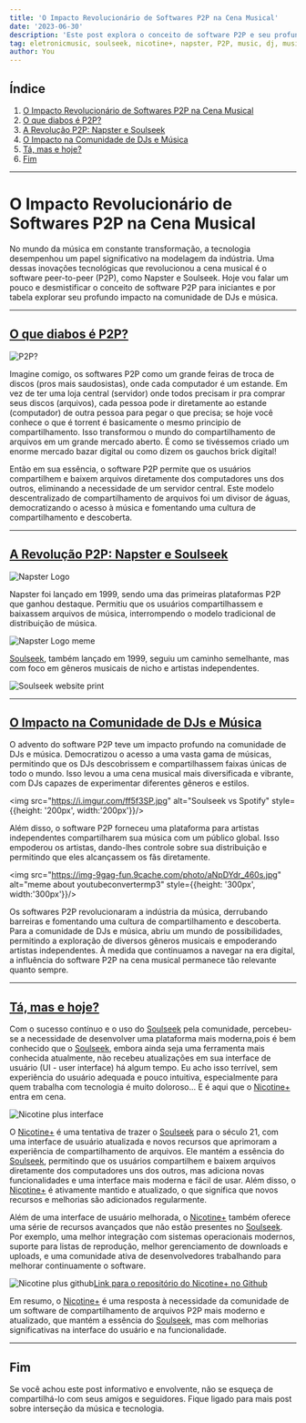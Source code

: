 ```yaml
---
title: 'O Impacto Revolucionário de Softwares P2P na Cena Musical'
date: '2023-06-30'
description: 'Este post explora o conceito de software P2P e seu profundo impacto na comunidade de DJs e música.'
tag: eletronicmusic, soulseek, nicotine+, napster, P2P, music, dj, musictech
author: You
---
```


## Índice

1. [O Impacto Revolucionário de Softwares P2P na Cena Musical](#o-impacto)
2. [O que diabos é P2P?](#o-que-diabos-é-p2p)
3. [A Revolução P2P: Napster e Soulseek](#a-revolução-p2p-napster-e-soulseek)
4. [O Impacto na Comunidade de DJs e Música](#o-impacto-na-comunidade-de-djs-e-música)
5. [Tá, mas e hoje?](#ta-mas-e-hoje)
6. [Fim](#fim)
___

<a id="o-impacto"></a>
# O Impacto Revolucionário de Softwares P2P na Cena Musical

No mundo da música em constante transformação, a tecnologia desempenhou um papel significativo na modelagem da indústria. Uma dessas inovações tecnológicas que revolucionou a cena musical é o software peer-to-peer (P2P), como Napster e Soulseek. Hoje vou falar um pouco e desmistificar o conceito de software P2P para iniciantes e por tabela explorar seu profundo impacto na comunidade de DJs e música.

___

<a id="o-que-diabos-é-p2p"></a>
## [O que diabos é P2P?](#o-que-diabos-é-p2p)

![P2P?](https://uploads-ssl.webflow.com/60a3c6ed0d50ee830d47b5bf/6266ae53a8b4d759ff96e8f5_Blog2_cover.png)

Imagine comigo, os softwares P2P como um grande feiras de troca de discos (pros mais saudosistas), onde cada computador é um estande. Em vez de ter uma loja central (servidor) onde todos precisam ir pra comprar seus discos (arquivos), cada pessoa pode ir diretamente ao estande (computador) de outra pessoa para pegar o que precisa; se hoje você conhece o que é torrent é basicamente o mesmo principio de compartilhamento. Isso transformou o mundo do compartilhamento de arquivos em um grande mercado aberto. É como se tivéssemos criado um enorme mercado bazar digital ou como dizem os gauchos brick digital!

Então em sua essência, o software P2P permite que os usuários compartilhem e baixem arquivos diretamente dos computadores uns dos outros, eliminando a necessidade de um servidor central. Este modelo descentralizado de compartilhamento de arquivos foi um divisor de águas, democratizando o acesso à música e fomentando uma cultura de compartilhamento e descoberta.

___

<a id="a-revolução-p2p-napster-e-soulseek"></a>
## [A Revolução P2P: Napster e Soulseek](#a-revolução-p2p-napster-e-soulseek)

![Napster Logo](/images/napsterlogo.png)

Napster foi lançado em 1999, sendo uma das primeiras plataformas P2P que ganhou destaque. Permitiu que os usuários compartilhassem e baixassem arquivos de música, interrompendo o modelo tradicional de distribuição de música. 

![Napster Logo meme](https://i.imgflip.com/3r0d69.jpg)

[Soulseek](http://www.slsknet.org/news/node/1), também lançado em 1999, seguiu um caminho semelhante, mas com foco em gêneros musicais de nicho e artistas independentes.

<img src="https://www.wikihow.com/images_en/thumb/0/0a/Optimize-Soulseek-for-Downloading-Music-Step-1-Version-5.jpg/v4-460px-Optimize-Soulseek-for-Downloading-Music-Step-1-Version-5.jpg" alt="Soulseek website print" />

___

<a id="o-impacto-na-comunidade-de-djs-e-música"></a>
## [O Impacto na Comunidade de DJs e Música](#o-impacto-na-comunidade-de-djs-e-música)

O advento do software P2P teve um impacto profundo na comunidade de DJs e música. Democratizou o acesso a uma vasta gama de músicas, permitindo que os DJs descobrissem e compartilhassem faixas únicas de todo o mundo. Isso levou a uma cena musical mais diversificada e vibrante, com DJs capazes de experimentar diferentes gêneros e estilos.

<img src="https://i.imgur.com/ff5f3SP.jpg" alt="Soulseek vs Spotify" style={{height: '200px', width:'200px'}}/>

Além disso, o software P2P forneceu uma plataforma para artistas independentes compartilharem sua música com um público global. Isso empoderou os artistas, dando-lhes controle sobre sua distribuição e permitindo que eles alcançassem os fãs diretamente.

<img src="https://img-9gag-fun.9cache.com/photo/aNpDYdr_460s.jpg" alt="meme about youtubeconvertermp3" style={{height: '300px', width:'300px'}}/>

Os softwares P2P revolucionaram a indústria da música, derrubando barreiras e fomentando uma cultura de compartilhamento e descoberta. Para a comunidade de DJs e música, abriu um mundo de possibilidades, permitindo a exploração de diversos gêneros musicais e empoderando artistas independentes. À medida que continuamos a navegar na era digital, a influência do software P2P na cena musical permanece tão relevante quanto sempre.

___

<a id="ta-mas-e-hoje"></a>
## [Tá, mas e hoje?](#ta-mas-e-hoje)

Com o sucesso contínuo e o uso do [Soulseek](http://www.slsknet.org/news/node/1) pela comunidade, percebeu-se a necessidade de desenvolver uma plataforma mais moderna,pois é bem conhecido que o [Soulseek](http://www.slsknet.org/news/node/1), embora ainda seja uma ferramenta mais conhecida atualmente, não recebeu atualizações em sua interface de usuário (UI - user interface) há algum tempo. Eu acho isso terrível, sem experiência do usuário adequada e pouco intuitiva, especialmente para quem trabalha com tecnologia é muito doloroso... E é aqui que o [Nicotine+](https://nicotine-plus.org) entra em cena.

<img src="https://i.ytimg.com/vi/A5I605hVjGg/maxresdefault.jpg" alt="Nicotine plus interface" />


O [Nicotine+](https://nicotine-plus.org) é uma tentativa de trazer o [Soulseek](http://www.slsknet.org/news/node/1) para o século 21, com uma interface de usuário atualizada e novos recursos que aprimoram a experiência de compartilhamento de arquivos. Ele mantém a essência do [Soulseek](http://www.slsknet.org/news/node/1), permitindo que os usuários compartilhem e baixem arquivos diretamente dos computadores uns dos outros, mas adiciona novas funcionalidades e uma interface mais moderna e fácil de usar. Além disso, o [Nicotine+](https://nicotine-plus.org) é ativamente mantido e atualizado, o que significa que novos recursos e melhorias são adicionados regularmente.

Além de uma interface de usuário melhorada, o [Nicotine+](https://nicotine-plus.org) também oferece uma série de recursos avançados que não estão presentes no [Soulseek](http://www.slsknet.org/news/node/1). Por exemplo, uma melhor integração com sistemas operacionais modernos, suporte para listas de reprodução, melhor gerenciamento de downloads e uploads, e uma comunidade ativa de desenvolvedores trabalhando para melhorar continuamente o software.

<img src="/images/nicotine-plus-print-github.png" alt="Nicotine plus github" />[Link para o repositório do Nicotine+ no Github](https://github.com/nicotine-plus/nicotine-plus)

Em resumo, o [Nicotine+](https://nicotine-plus.org) é uma resposta à necessidade da comunidade de um software de compartilhamento de arquivos P2P mais moderno e atualizado, que mantém a essência do [Soulseek](http://www.slsknet.org/news/node/1), mas com melhorias significativas na interface do usuário e na funcionalidade.

___

<a id="fim"></a>
## Fim
Se você achou este post informativo e envolvente, não se esqueça de compartilhá-lo com seus amigos e seguidores. Fique ligado para mais post sobre interseção da música e tecnologia.
